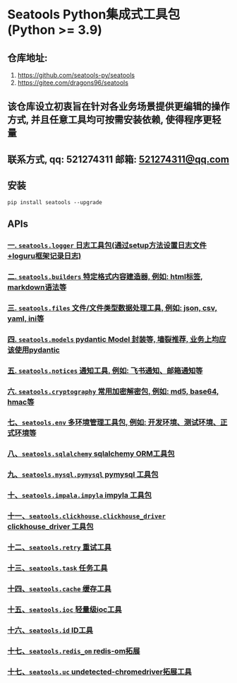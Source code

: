 # Seatools Python集成式工具包 (Python >= 3.9)


## 仓库地址:
1. https://github.com/seatools-py/seatools
2. https://gitee.com/dragons96/seatools

## 该仓库设立初衷旨在针对各业务场景提供更编辑的操作方式, 并且任意工具均可按需安装依赖, 使得程序更轻量

## 联系方式, qq: 521274311 邮箱: 521274311@qq.com

## 安装
```shell
pip install seatools --upgrade
```


## APIs
### [一. `seatools.logger` 日志工具包(通过setup方法设置日志文件+loguru框架记录日志)](./docs/日志工具包.md)
### [二. `seatools.builders` 特定格式内容建造器, 例如: html标签, markdown语法等](./docs/Html、Markdown建造器.md)
### [三. `seatools.files` 文件/文件类型数据处理工具, 例如: json, csv, yaml, ini等](./docs/文件或文件类型数据处理工具.md)
### [四. `seatools.models` pydantic Model 封装等, 墙裂推荐, 业务上均应该使用pydantic](./docs/pydantic封装.md)
### [五. `seatools.notices` 通知工具, 例如: 飞书通知、邮箱通知等](./docs/通知工具.md)
### [六. `seatools.cryptography` 常用加密解密包, 例如: md5, base64, hmac等](./docs/常用加密解密工具.md)
### [七、`seatools.env` 多环境管理工具包, 例如: 开发环境、测试环境、正式环境等](./docs/多环境工具包.md)
### [八、`seatools.sqlalchemy` sqlalchemy ORM工具包](./docs/sqlalchemy工具包.md)
### [九、`seatools.mysql.pymysql` pymysql 工具包](./docs/pymysql工具包.md)
### [十、`seatools.impala.impyla` impyla 工具包](./docs/impyla工具包.md)
### [十一、`seatools.clickhouse.clickhouse_driver` clickhouse_driver 工具包](./docs/clickhouse_driver工具包.md)
### [十二、`seatools.retry` 重试工具](./docs/重试工具.md)
### [十三、`seatools.task` 任务工具](./docs/任务工具.md)
### [十四、`seatools.cache` 缓存工具](./docs/缓存工具.md)
### [十五、`seatools.ioc` 轻量级ioc工具](./docs/ioc工具.md)
### [十六、`seatools.id` ID工具](./docs/ID工具.md)
### [十七、`seatools.redis_om` redis-om拓展](./docs/redis-om拓展.md)
### [十七、`seatools.uc` undetected-chromedriver拓展工具](./docs/undetected-chromedriver拓展工具.md)

